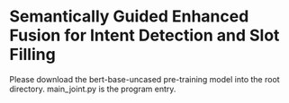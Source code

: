 # Semantically Guided Enhanced Fusion for Intent Detection and Slot Filling

Please download the bert-base-uncased pre-training model into the root directory.
main_joint.py is the program entry.